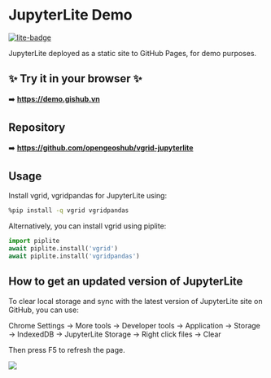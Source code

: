 # JupyterLite Demo

[![lite-badge](https://jupyterlite.rtfd.io/en/latest/_static/badge.svg)](https://demo.vgrid.vn)

JupyterLite deployed as a static site to GitHub Pages, for demo purposes.

## ✨ Try it in your browser ✨

➡️ **https://demo.gishub.vn**

## Repository

➡️ **https://github.com/opengeoshub/vgrid-jupyterlite**

## Usage

Install vgrid, vgridpandas for JupyterLite using:

```bash
%pip install -q vgrid vgridpandas
```

Alternatively, you can install vgrid using piplite:

```python
import piplite
await piplite.install('vgrid')
await piplite.install('vgridpandas')
```

## How to get an updated version of JupyterLite

To clear local storage and sync with the latest version of JupyterLite site on GitHub, you can use:

Chrome Settings -> More tools -> Developer tools -> Application -> Storage -> IndexedDB -> JupyterLite Storage -> Right click files -> Clear

Then press F5 to refresh the page.

![](https://i.imgur.com/rL4rc6A.png)
